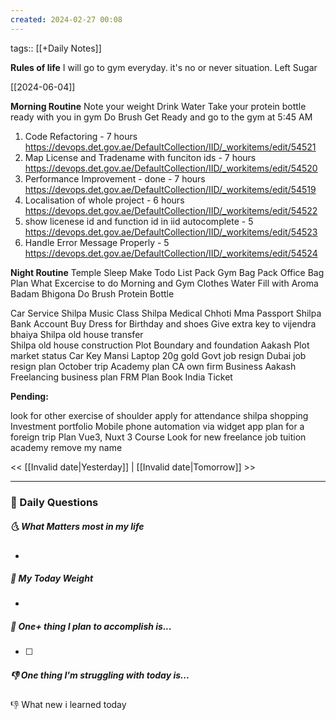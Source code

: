 ```yaml
---
created: 2024-02-27 00:08
---
```

tags:: [[+Daily Notes]]

**Rules of life**
I will go to gym everyday. it's no or never situation.
Left Sugar

[[2024-06-04]]

**Morning Routine**
Note your weight
Drink Water
Take your protein bottle ready with you in gym
Do Brush
Get Ready and go to the gym at 5:45 AM

1. Code Refactoring - 7 hours
https://devops.det.gov.ae/DefaultCollection/IID/_workitems/edit/54521
1. Map License and Tradename with funciton ids - 7 hours
https://devops.det.gov.ae/DefaultCollection/IID/_workitems/edit/54520
1. Performance Improvement - done - 7 hours
https://devops.det.gov.ae/DefaultCollection/IID/_workitems/edit/54519
5. Localisation of whole project - 6 hours
https://devops.det.gov.ae/DefaultCollection/IID/_workitems/edit/54522
1. show licenese id and function id in iid autocomplete - 5
https://devops.det.gov.ae/DefaultCollection/IID/_workitems/edit/54523
1. Handle Error Message Properly - 5
https://devops.det.gov.ae/DefaultCollection/IID/_workitems/edit/54524

**Night Routine**
Temple Sleep
Make Todo List
Pack Gym Bag
Pack Office Bag
Plan What Excercise to do
Morning and Gym Clothes
Water Fill with Aroma
Badam Bhigona
Do Brush
Protein Bottle

Car Service
Shilpa Music Class
Shilpa Medical
Chhoti Mma Passport
Shilpa Bank Account
Buy Dress for Birthday and shoes
Give extra key to vijendra bhaiya
Shilpa old house transfer\
Shilpa old house construction
Plot Boundary and foundation 
Aakash Plot market status
Car Key
Mansi Laptop
20g gold
Govt job resign
Dubai job resign
plan October trip
Academy plan
CA own firm Business 
Aakash Freelancing business plan
FRM Plan
Book India Ticket 

**Pending:**

look for other exercise of shoulder
apply for attendance
shilpa shopping 
Investment portfolio 
Mobile phone automation via widget app
plan for a foreign trip
Plan Vue3, Nuxt 3 Course
Look for new freelance job 
tuition academy remove my name


<< [[Invalid date|Yesterday]] | [[Invalid date|Tomorrow]] >>

---
### 📅 Daily Questions
##### 🌜 What Matters most in my life
- 

##### 🙌 My Today Weight
- 

##### 🚀 One+ thing I plan to accomplish is...
- [ ] 

##### 👎 One thing I'm struggling with today is...


👎 What new i learned today
